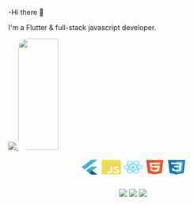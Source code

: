 -Hi there 👋

I'm a Flutter & full-stack javascript developer.

<div>
  <a href="https://github.com/c0nevski/">
    <img src="https://github-readme-stats.vercel.app/api?username=c0nevski&count_private=true&show_icons=true&theme=tokyonight&line_height=30" />
  </a>
  <a href="https://github.com/c0nevski/">
    <img src="https://media3.giphy.com/media/E89xxATM4iZoPdr6Tb/giphy.gif?cid=ecf05e47csj5o5f4eabprw20lps57crr0o2x8p8gc40mla39&rid=giphy.gif&ct=g" width="40%" style="height: 225px;object-fit: cover;object-position: bottom; border-radius: 20px;"/>
  </a>
</div>

<div align="center" style="display: inline_block"><br>
  <img align="center" alt="icon-HTML" height="30" width="40" src="https://raw.githubusercontent.com/devicons/devicon/master/icons/flutter/flutter-original.svg">
  <img align="center" alt="icon-Js" height="30" width="40" src="https://raw.githubusercontent.com/devicons/devicon/master/icons/javascript/javascript-plain.svg">
  <img align="center" alt="icon-React" height="30" width="40" src="https://raw.githubusercontent.com/devicons/devicon/master/icons/react/react-original.svg">
  <img align="center" alt="icon-HTML" height="30" width="40" src="https://raw.githubusercontent.com/devicons/devicon/master/icons/html5/html5-original.svg">
  <img align="center" alt="icon-CSS" height="30" width="40" src="https://raw.githubusercontent.com/devicons/devicon/master/icons/css3/css3-original.svg">
  
</div>
  
  ##
 
<div align="center"> 
  <a href="https://instagram.com/c0nevski" target="_blank"><img src="https://img.shields.io/badge/-Instagram-%23E4405F?style=for-the-badge&logo=instagram&logoColor=white" target="_blank"></a>
  <a href = "mailto:z.conevski@yahoo.com"><img src="https://img.shields.io/badge/-Gmail-%23333?style=for-the-badge&logo=gmail&logoColor=white" target="_blank"></a>
  <a href="https://www.linkedin.com/in/zoran-conevski-754221118/" target="_blank"><img src="https://img.shields.io/badge/-LinkedIn-%230077B5?style=for-the-badge&logo=linkedin&logoColor=white" target="_blank"></a> 
  
  
 
 
</div>
